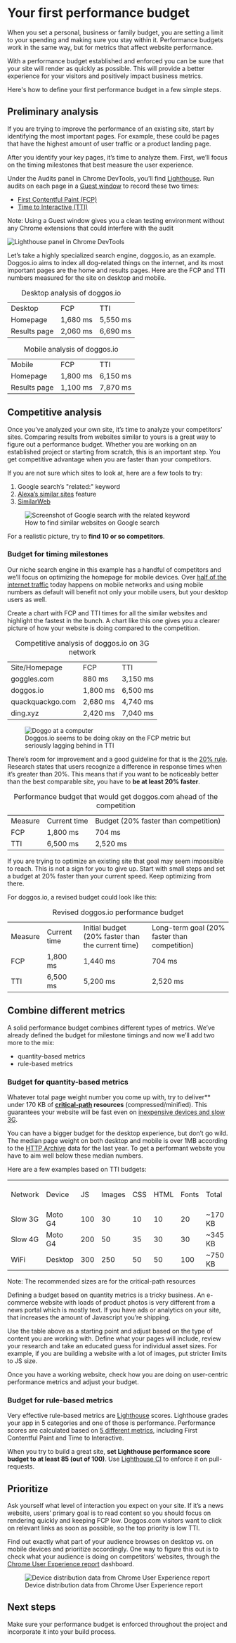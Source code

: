 # Your first performance budget

When you set a personal, business or family budget, you are setting a limit to your spending and making sure you stay within it. Performance budgets work in the same way, but for metrics that affect website performance. 

With a performance budget established and enforced you can be sure that your site will render as quickly as possible. This will provide a better experience for your visitors and positively impact business metrics.

Here's how to define your first performance budget in a few simple steps.

## Preliminary analysis 

If you are trying to improve the performance of an existing site, start by identifying the most important pages. For example, these could be pages that have the highest amount of user traffic or a product landing page. 

After you identify your key pages, it’s time to analyze them. First, we’ll focus on the timing milestones that best measure the user experience. 

Under the Audits panel in Chrome DevTools, you’ll find [Lighthouse](https://developers.google.com/web/tools/lighthouse/). Run audits on each page in a [Guest window](https://support.google.com/chrome/answer/6130773?co=GENIE.Platform%3DDesktop&hl=en) to record these two times: 

* [First Contentful Paint (FCP)](https://developers.google.com/web/tools/lighthouse/audits/first-contentful-paint)
* [Time to Interactive](https://developers.google.com/web/tools/lighthouse/audits/time-to-interactive)[ (TTI)](https://developers.google.com/web/tools/lighthouse/audits/time-to-interactive)

<div class="aside note">Note: Using a Guest window gives you a clean testing environment without any Chrome extensions that could interfere with the audit</div>

![Lighthouse panel in Chrome DevTools](./lighthouse-audits-panel.png)

Let’s take a highly specialized search engine, doggos.io, as an example. Doggos.io aims to index all dog-related things on the internet, and its most important pages are the home and results pages. Here are the FCP and TTI numbers measured for the site on desktop and mobile.

<table>
<caption>Desktop analysis of doggos.io</caption>
  <tr>
    <td>Desktop</td>
    <td>FCP</td>
    <td>TTI
</td>
  </tr>
  <tr>
    <td>Homepage</td>
    <td>1,680 ms</td>
    <td>5,550 ms</td>
  </tr>
  <tr>
    <td>Results page</td>
    <td>2,060 ms</td>
    <td>6,690 ms</td>
  </tr>
</table>

<table>
<caption>Mobile analysis of doggos.io</caption>
  <tr>
    <td>Mobile</td>
    <td>FCP</td>
    <td>TTI</td>
  </tr>
  <tr>
    <td>Homepage</td>
    <td>1,800 ms</td>
    <td>6,150 ms</td>
  </tr>
  <tr>
    <td>Results page</td>
    <td>1,100 ms</td>
    <td>7,870 ms</td>
  </tr>
</table>

## Competitive analysis

Once you’ve analyzed your own site, it’s time to analyze your competitors’ sites. Comparing results from websites similar to yours is a great way to figure out a performance budget. Whether you are working on an established project or starting from scratch, this is an important step. You get competitive advantage when you are faster than your competitors.

If you are not sure which sites to look at, here are a few tools to try:

1. Google search’s "related:" keyword 
2. [Alexa’s similar sites](https://www.alexa.com/find-similar-sites) feature
3. [SimilarWeb](https://www.similarweb.com)

<figure>
  <img src="./google-search-related-keyword.png" alt="Screenshot of Google search with the related keyword">
  <figcaption>
    How to find similar websites on Google search
  </figcaption>
</figure>

For a realistic picture, try to **find 10 or so competitors**. 

### Budget for timing milestones

Our niche search engine in this example has a handful of competitors and we’ll focus on optimizing the homepage for mobile devices. Over [half of the internet traffic](https://www.statista.com/statistics/277125/share-of-website-traffic-coming-from-mobile-devices/) today happens on mobile networks and using mobile numbers as default will benefit not only your mobile users, but your desktop users as well. 

Create a chart with FCP and TTI times for all the similar websites and highlight the fastest in the bunch. A chart like this one gives you a clearer picture of how your website is doing compared to the competition.

<table>
<caption>Competitive analysis of doggos.io on 3G network</caption>
  <tr>
    <td>Site/Homepage</td>
    <td>FCP</td>
    <td>TTI</td>
  </tr>
  <tr>
    <td>goggles.com</td>
    <td>880 ms</td>
    <td>3,150 ms</td>
  </tr>
  <tr>
    <td>doggos.io</td>
    <td>1,800 ms</td>
    <td>6,500 ms</td>
  </tr>
  <tr>
    <td>quackquackgo.com</td>
    <td>2,680 ms</td>
    <td>4,740 ms</td>
  </tr>
  <tr>
    <td>ding.xyz</td>
    <td>2,420 ms</td>
    <td>7,040 ms</td>
  </tr>
</table>

<figure>
  <img src="./doggo-at-a-computer.png" alt="Doggo at a computer">
  <figcaption>
    Doggos.io seems to be doing okay on the FCP metric but seriously lagging behind in TTI
  </figcaption>
</figure>

There’s room for improvement and a good guideline for that is the [20% rule](https://www.smashingmagazine.com/2015/09/why-performance-matters-the-perception-of-time/#the-need-for-performance-optimization-the-20-rule). Research states that users recognize a difference in response times when it’s greater than 20%. This means that if you want to be noticeably better than the best comparable site, you have to **be at least 20% faster**. 

<table>
<caption>Performance budget that would get doggos.com ahead of the competition</caption>
  <tr>
    <td>Measure
</td>
    <td>Current time</td>
    <td>Budget (20% faster than competition)</td>
  </tr>
  <tr>
    <td>FCP</td>
    <td>1,800 ms</td>
    <td>704 ms</td>
  </tr>
  <tr>
    <td>TTI</td>
    <td>6,500 ms</td>
    <td>2,520 ms</td>
  </tr>
</table>

If you are trying to optimize an existing site that goal may seem impossible to reach. This is not a sign for you to give up. Start with small steps and set a budget at 20% faster than your current speed. Keep optimizing from there. 

For doggos.io, a revised budget could look like this:

<table>
<caption>Revised doggos.io performance budget</caption>
  <tr>
    <td>Measure
</td>
    <td>Current time</td>
    <td>Initial budget
(20% faster than the current time)</td>
    <td>Long-term goal
(20% faster than competition)</td>
  </tr>
  <tr>
    <td>FCP</td>
    <td>1,800 ms</td>
    <td>1,440 ms</td>
    <td>704 ms</td>
  </tr>
  <tr>
    <td>TTI</td>
    <td>6,500 ms</td>
    <td>5,200 ms</td>
    <td>2,520 ms</td>
  </tr>
</table>

## Combine different metrics

A solid performance budget combines different types of metrics. We’ve already defined the budget for milestone timings and now we’ll add two more to the mix:

* quantity-based metrics
* rule-based metrics

### Budget for quantity-based metrics

Whatever total page weight number you come up with, try to deliver** under 170 KB of **[critical-path](https://developers.google.com/web/fundamentals/performance/critical-rendering-path/) resources** (compressed/minified). This guarantees your website will be fast even on [inexpensive devices and slow 3G](https://infrequently.org/2017/10/can-you-afford-it-real-world-web-performance-budgets/). 

You can have a bigger budget for the desktop experience, but don’t go wild. The median page weight on both desktop and mobile is over 1MB according to the [HTTP Archive](https://httparchive.org/reports/page-weight) data for the last year. To get a performant website you have to aim well below these median numbers.

Here are a few examples based on TTI budgets:

<table>
  <tr>
    <td>Network</td>
    <td>Device</td>
    <td>JS</td>
    <td>Images</td>
    <td>CSS</td>
    <td>HTML</td>
    <td>Fonts</td>
    <td>Total</td>
    <td>Time to Interactive budget</td>
  </tr>
  <tr>
    <td>Slow 3G</td>
    <td>Moto G4</td>
    <td>100</td>
    <td>30</td>
    <td>10</td>
    <td>10</td>
    <td>20</td>
    <td>~170 KB</td>
    <td>5s</td>
  </tr>
  <tr>
    <td>Slow 4G</td>
    <td>Moto G4</td>
    <td>200</td>
    <td>50</td>
    <td>35</td>
    <td>30</td>
    <td>30</td>
    <td>~345 KB</td>
    <td>3s</td>
  </tr>
  <tr>
    <td>WiFi</td>
    <td>Desktop</td>
    <td>300</td>
    <td>250</td>
    <td>50</td>
    <td>50</td>
    <td>100</td>
    <td>~750 KB</td>
    <td>2s</td>
  </tr>
</table>


<div class="aside note">Note: The recommended sizes are for the critical-path resources</div>

Defining a budget based on quantity metrics is a tricky business. An e-commerce website with loads of product photos is very different from a news portal which is mostly text. If you have ads or analytics on your site, that increases the amount of Javascript you’re shipping. 

Use the table above as a starting point and adjust based on the type of content you are working with. Define what your pages will include, review your research and take an educated guess for individual asset sizes. For example, if you are building a website with a lot of images, put stricter limits to JS size.

Once you have a working website, check how you are doing on user-centric performance metrics and adjust your budget.

### Budget for rule-based metrics

Very effective rule-based metrics are [Lighthouse](https://developers.google.com/web/tools/lighthouse/) scores. Lighthouse grades your app in 5 categories and one of those is performance. Performance scores are calculated based on [5 different metrics](https://developers.google.com/web/tools/lighthouse/scoring#perf-audits), including First Contentful Paint and Time to Interactive. 

When you try to build a great site, **set Lighthouse performance score budget to at least 85 (out of 100)**. Use [Lighthouse CI](https://github.com/ebidel/lighthouse-ci) to enforce it on pull-requests.

## Prioritize 

Ask yourself what level of interaction you expect on your site. If it’s a news website, users’ primary goal is to read content so you should focus on rendering quickly and keeping FCP low. Doggos.com visitors want to click on relevant links as soon as possible, so the top priority is low TTI.

Find out exactly what part of your audience browses on desktop vs. on mobile devices and prioritize accordingly. One way to figure this out is to check what your audience is doing on competitors’ websites, through the [Chrome User Experience report](https://developers.google.com/web/updates/2018/08/chrome-ux-report-dashboard) dashboard. 

<figure>
  <img src="./chrome-user-experience-report.png" alt="Device distribution data from Chrome User Experience report">
  <figcaption>
    Device distribution data from Chrome User Experience report
  </figcaption>
</figure>

## Next steps

Make sure your performance budget is enforced throughout the project and incorporate it into your build process. 

